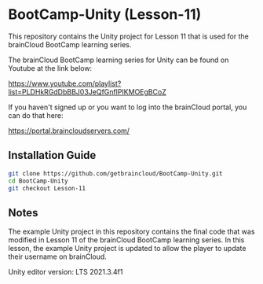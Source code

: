 # BootCamp-Unity (Lesson-11)

This repository contains the Unity project for Lesson 11 that is used for the brainCloud BootCamp learning series.

The brainCloud BootCamp learning series for Unity can be found on Youtube at the link below:

https://www.youtube.com/playlist?list=PLDHkRGdDbBBJ03JeQfGnflPIKMOEgBCoZ


If you haven't signed up or you want to log into the brainCloud portal, you can do that here:

https://portal.braincloudservers.com/


## Installation Guide

```bash
git clone https://github.com/getbraincloud/BootCamp-Unity.git
cd BootCamp-Unity
git checkout Lesson-11
```

## Notes

The example Unity project in this repository contains the final code that was modified in Lesson 11 of the brainCloud BootCamp learning series. In this lesson, the example Unity project is updated to allow the player to update their username on brainCloud.

Unity editor version: LTS 2021.3.4f1
